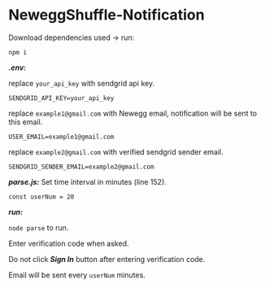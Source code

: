 # NeweggShuffle-Notification

Download dependencies used -> run: 
          
    npm i
***.env:***

replace `your_api_key` with sendgrid api key.

    SENDGRID_API_KEY=your_api_key
 
replace `example1@gmail.com` with Newegg email, notification will be sent to this email.
    
    USER_EMAIL=example1@gmail.com
    
replace `example2@gmail.com` with verified sendgrid sender email.

    SENDGRID_SENDER_EMAIL=example2@gmail.com
    

***parse.js:***
Set time interval in minutes (line 152).

    const userNum = 20


***run:***

`node parse` to run.

Enter verification code when asked.

Do not click ***Sign In*** button after entering verification code.

Email will be sent every `userNum` minutes.
